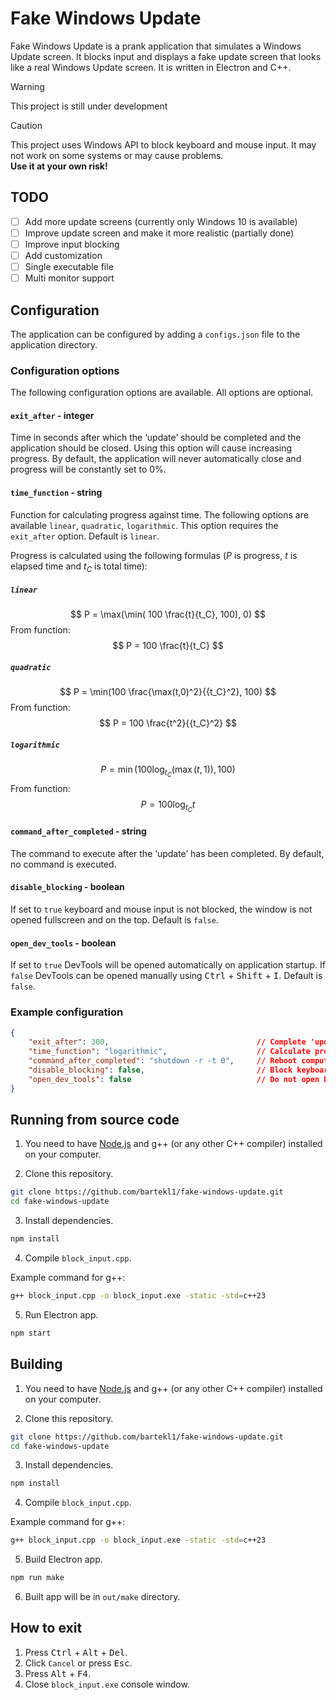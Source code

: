 # Fake Windows Update

Fake Windows Update is a prank application that simulates a Windows Update screen. It blocks input and displays a fake update screen that looks like a real Windows Update screen. It is written in Electron and C++.

> [!WARNING]
> This project is still under development

> [!CAUTION]
> This project uses Windows API to block keyboard and mouse input. It may not work on some systems or may cause problems. \
> **Use it at your own risk!**

## TODO

- [ ] Add more update screens (currently only Windows 10 is available)
- [ ] Improve update screen and make it more realistic (partially done)
- [ ] Improve input blocking
- [ ] Add customization
- [ ] Single executable file
- [ ] Multi monitor support

## Configuration

The application can be configured by adding a `configs.json` file to the application directory.

### Configuration options

The following configuration options are available. All options are optional.

#### `exit_after` - integer

Time in seconds after which the ‘update’ should be completed and the application should be closed. Using this option will cause increasing progress. By default, the application will never automatically close and progress will be constantly set to 0%.

#### `time_function` - string

Function for calculating progress against time. The following options are available `linear`, `quadratic`, `logarithmic`. This option requires the `exit_after` option. Default is `linear`.

Progress is calculated using the following formulas ($P$ is progress, $t$ is elapsed time and $t_C$ is total time):

##### `linear`

$$ P = \max(\min( 100 \frac{t}{t_C}, 100), 0) $$
From function:
$$ P = 100 \frac{t}{t_C} $$

##### `quadratic`

$$ P = \min(100 \frac{\max(t,0)^2}{{t_C}^2}, 100) $$
From function:
$$ P = 100 \frac{t^2}{{t_C}^2} $$

##### `logarithmic`

$$ P = \min(100 \log_{t_C}(\max(t, 1)), 100) $$
From function:
$$ P = 100 \log_{t_C}t $$

#### `command_after_completed` - string

The command to execute after the ‘update’ has been completed. By default, no command is executed.

#### `disable_blocking` - boolean

If set to `true` keyboard and mouse input is not blocked, the window is not opened fullscreen and on the top. Default is `false`.

#### `open_dev_tools` - boolean

If set to `true` DevTools will be opened automatically on application startup. If `false` DevTools can be opened manually using <kbd>Ctrl</kbd> + <kbd>Shift</kbd> + <kbd>I</kbd>. Default is `false`.

### Example configuration

```json
{
    "exit_after": 300,                                 // Complete 'update' after 5 minutes.
    "time_function": "logarithmic",                    // Calculate progress using the logarithmic function.
    "command_after_completed": "shutdown -r -t 0",     // Reboot computer after 'update' is completed
    "disable_blocking": false,                         // Block keyboard and mouse input, open application fullscreen and on the top.
    "open_dev_tools": false                            // Do not open DevTools automatically.
}
```

## Running from source code

1. You need to have [Node.js](https://nodejs.org) and g++ (or any other C++ compiler) installed on your computer.

2. Clone this repository.

```bash
git clone https://github.com/bartekl1/fake-windows-update.git
cd fake-windows-update
```

3. Install dependencies.

```bash
npm install
```

4. Compile `block_input.cpp`.

Example command for g++:

```bash
g++ block_input.cpp -o block_input.exe -static -std=c++23
```

5. Run Electron app.

```bash
npm start
```

## Building

1. You need to have [Node.js](https://nodejs.org) and g++ (or any other C++ compiler) installed on your computer.

2. Clone this repository.

```bash
git clone https://github.com/bartekl1/fake-windows-update.git
cd fake-windows-update
```

3. Install dependencies.

```bash
npm install
```

4. Compile `block_input.cpp`.

Example command for g++:

```bash
g++ block_input.cpp -o block_input.exe -static -std=c++23
```

5. Build Electron app.

```bash
npm run make
```

6. Built app will be in `out/make` directory.

## How to exit

1. Press <kbd>Ctrl</kbd> + <kbd>Alt</kbd> + <kbd>Del</kbd>.
2. Click `Cancel` or press <kbd>Esc</kbd>.
3. Press <kbd>Alt</kbd> + <kbd>F4</kbd>.
4. Close `block_input.exe` console window.
